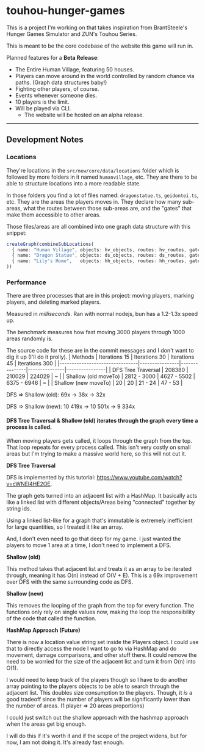 # touhou-hunger-games

This is a project I'm working on that takes inspiration from BrantSteele's Hunger Games Simulator and ZUN's Touhou Series.

This is meant to be the core codebase of the website this game will run in.

Planned features for a **Beta Release**:
  - The Entire Human Village, featuring 50 houses.
  - Players can move around in the world controlled by random chance via paths. (Graph data structures baby!)
  - Fighting other players, of course.
  - Events whenever someone dies.
  - 10 players is the limit.
  - Will be played via CLI.
    - The website will be hosted on an alpha release.


---


## Development Notes
### Locations
They're locations in the `src/new/core/data/locations` folder which is followed by more folders in it named `humanvillage`, etc.
They are there to be able to structure locations into a more readable state.

In those folders you find a lot of files named: `dragonstatue.ts`, `geidontei.ts`, etc. They are the areas the players moves in. They declare how many sub-areas, what the routes between those sub-areas are, and the "gates" that make them accessible to other areas.

Those files/areas are all combined into one graph data structure with this snippet:
```ts
createGraph(combineSubLocations(
  { name: "Human Village", objects: hv_objects, routes: hv_routes, gate: hv_gates },
  { name: "Dragon Statue", objects: ds_objects, routes: ds_routes, gate: ds_gates },
  { name: "Lily's Home",   objects: hh_objects, routes: hh_routes, gate: hh_gates },
))
```

### Performance
There are three processes that are in this project: moving players, marking players, and deleting marked players.

Measured in *milliseconds*. Ran with normal nodejs, bun has a 1.2-1.3x speed up.

The benchmark measures how fast moving 3000 players through 1000 areas randomly is.

The source code for these are in the commit messages and I don't want to dig it up (I'll do it prolly).
| Methods                        | Iterations 15  | Iterations 30 | Iterations 45 | Iterations 300 |
|--------------------------------|----------------|---------------|---------------|----------------|
| DFS Tree Traversal             | 208380         | 210029        | 224029        | ~              |
| Shallow (old moveTo)           | 2812 - 3000    | 4627 - 5502   | 6375 - 6946   | ~              |
| Shallow (new moveTo)           | 20             | 20            | 21 - 24       | 47 - 53        |

DFS => Shallow (old): 69x -> 38x -> 32x

DFS => Shallow (new): 10 419x -> 10 501x -> 9 334x

#### DFS Tree Traversal & Shallow (old) iterates through the graph every time a process is called.
When moving players gets called, it loops through the graph from the top. That loop repeats for every process called.
This isn't very costly on small areas but I'm trying to make a massive world here, so this will not cut it.

**DFS Tree Traversal**

DFS is implemented by this tutorial: https://www.youtube.com/watch?v=cWNEl4HE2OE.

The graph gets turned into an adjacent list with a HashMap. It basically acts like a linked list with different objects/Areas being "connected" together by string ids. 

Using a linked list-like for a graph that's immutable is extremely inefficient for large quantities, so I treated it like an array.

And, I don't even need to go that deep for my game. I just wanted the players to move 1 area at a time, I don't need to implement a DFS.

**Shallow (old)**

This method takes that adjacent list and treats it as an array to be iterated through, meaning it has O(n) instead of O(V + E).
This is a 69x improvement over DFS with the same surrounding code as DFS.

**Shallow (new)**

This removes the looping of the graph from the top for every function. The functions only rely on single values now, making the loop the responsibility of the code that called the function.

**HashMap Approach (Future)**

There is now a location value string set inside the Players object. I could use that to directly access the node I want to go to via HashMap and do movement, damage comparisons, and other stuff there. It could remove the need to be worried for the size of the adjacent list and turn it from O(n) into O(1). 

I would need to keep track of the players though so I have to do another array pointing to the players objects to be able to search through the adjacent list. This doubles size consumption to the players. Though, it *is* a good tradeoff since the number of players will be significantly lower than the number of areas. (1 player => 20 areas proportions)

I could just switch out the shallow approach with the hashmap approach when the areas get big enough.

I will do this if it's worth it and if the scope of the project widens, but for now, I am not doing it. It's already fast enough.